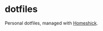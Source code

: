 dotfiles
========

Personal dotfiles, managed with [Homeshick](https://github.com/andsens/homeshick).
